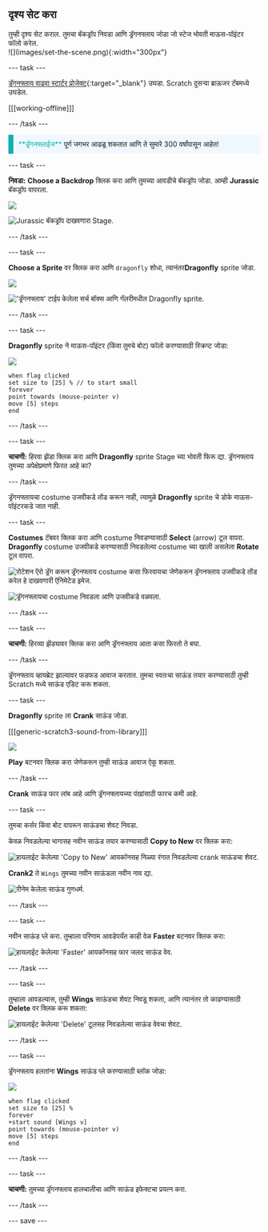 ## दृश्य सेट करा

<div style="display: flex; flex-wrap: wrap">
<div style="flex-basis: 200px; flex-grow: 1; margin-right: 15px;">
तुम्ही दृश्य सेट कराल. तुमचा बॅकड्रॉप निवडा आणि ड्रॅगनफ्लाय जोडा जो स्टेज भोवती माऊस-पॉइंटर फॉलो करेल.
</div>
<div>
![](images/set-the-scene.png){:width="300px"}
</div>
</div>

--- task ---

[ड्रॅगनफ्लाय वाढवा स्टार्टर प्रोजेक्ट](https://scratch.mit.edu/projects/535695413/editor){:target="_blank"} उघडा. Scratch दुसऱ्या ब्राऊजर टॅबमध्ये उघडेल.

[[[working-offline]]]

--- /task ---

<p style="border-left: solid; border-width:10px; border-color: #0faeb0; background-color: aliceblue; padding: 10px;">
<span style="color: #0faeb0">**ड्रॅगनफ्लाईज**</span> पूर्ण जगभर आढळू शकतात आणि ते सुमारे 300 वर्षांपासून आहेत!</p>

--- task ---

**निवडा:** **Choose a Backdrop** क्लिक करा आणि तुमच्या आवडीचे बॅकड्रॉप जोडा. आम्ही **Jurassic** बॅकड्रॉप वापरला.

![](images/choose-backdrop-icon.png)

![Jurassic बॅकड्रॉप दाखवणारा Stage.](images/Jurassic-backdrop.png)

--- /task ---

--- task ---

**Choose a Sprite** वर क्लिक करा आणि `dragonfly` शोधा, त्यानंतर**Dragonfly** sprite जोडा.

![](images/choose-sprite-icon.png)

!['ड्रॅगनफ्लाय' टाईप केलेला सर्च बॉक्स आणि गॅलरीमधील Dragonfly sprite.](images/dragonfly-search.png)

--- /task ---

--- task ---

**Dragonfly** sprite ने माऊस-पॉइंटर (किंवा तुमचे बोट) फॉलो करण्यासाठी स्क्रिप्ट जोडा:

![](images/dragonfly-icon.png)

```blocks3
when flag clicked
set size to [25] % // to start small
forever
point towards (mouse-pointer v)
move [5] steps
end
```
--- /task ---

--- task ---

**चाचणी:** हिरवा झेंडा क्लिक करा आणि **Dragonfly** sprite Stage च्या भोवती फिरू द्या. ड्रॅगनफ्लाय तुमच्या अपेक्षेप्रमाणे फिरत आहे का?

--- /task ---

ड्रॅगनफ्लायचा costume उजवीकडे तोंड करून नाही, त्यामुळे **Dragonfly** sprite चे डोके माऊस-पॉइंटरकडे जात नाही.

--- task ---

**Costumes** टॅबवर क्लिक करा आणि costume निवडण्यासाठी **Select** (arrow) टूल वापरा. **Dragonfly** costume उजवीकडे करण्यासाठी निवडलेल्या costume च्या खाली असलेला **Rotate** टूल वापरा.

![रोटेशन ऍरो ड्रॅग करून ड्रॅगनफ्लाय costume कसा फिरवायचा जेणेकरून ड्रॅगनफ्लाय उजवीकडे तोंड करेल हे दाखवणारी ऍनिमेटेड इमेज.](images/rotated-costume.gif)

![ड्रॅगनफ्लायचा costume निवडला आणि उजवीकडे वळवला.](images/rotated-costume.png)

--- /task ---

--- task ---

**चाचणी:** हिरव्या झेंड्यावर क्लिक करा आणि ड्रॅगनफ्लाय आता कसा फिरतो ते बघा.

--- /task ---

ड्रॅगनफ्लाय व्हायब्रेट झाल्यावर फडफड आवाज करतात. तुमचा स्वतःचा साऊंड तयार करण्यासाठी तुम्ही Scratch मध्ये साऊंड एडिट करू शकता.

--- task ---

**Dragonfly** sprite ला **Crank** साऊंड जोडा.

[[[generic-scratch3-sound-from-library]]]

![](images/crank-sound-editor.png)

**Play** बटनवर क्लिक करा जेणेकरून तुम्ही साऊंड आवाज ऐकू शकता.

--- /task ---

**Crank** साऊंड फार लांब आहे आणि ड्रॅगनफ्लायच्या पंखांसाठी फारच कमी आहे.

--- task ---

तुमचा कर्सर किंवा बोट वापरून साऊंडचा शेवट निवडा.

केवळ निवडलेल्या भागासह नवीन साऊंड तयार करण्यासाठी **Copy to New** वर क्लिक करा:

![हायलाईट केलेल्या 'Copy to New' आयकॉनसह निळ्या रंगात निवडलेल्या crank साऊंडचा शेवट.](images/crank-copy-end.png)

**Crank2** ते `Wings` तुमच्या नवीन साऊंडला नवीन नाव द्या.

![रीनेम केलेला साऊंड गुणधर्म.](images/crank-wings-sound.png)

--- /task ---

--- task ---

नवीन साऊंड प्ले करा. तुम्हाला परिणाम आवडेपर्यंत काही वेळ **Faster** बटनवर क्लिक करा:

![हायलाईट केलेल्या 'Faster' आयकॉनसह फार जलद साऊंड वेव.](images/wings-faster.png)

--- /task ---

--- task ---

तुम्हाला आवडल्यास, तुम्ही **Wings** साऊंडचा शेवट निवडू शकता, आणि त्यानंतर तो काढण्यासाठी **Delete** वर क्लिक करू शकता:

![हायलाईट केलेल्या 'Delete' टूलसह निवडलेल्या साऊंड वेवचा शेवट.](images/wings-shorter.png)

--- /task ---

--- task ---

ड्रॅगनफ्लाय हलतांना **Wings** साऊंड प्ले करण्यासाठी ब्लॉक जोडा:

![](images/dragonfly-icon.png)

```blocks3
when flag clicked
set size to [25] %
forever
+start sound [Wings v]
point towards (mouse-pointer v)
move [5] steps
end
```
--- /task ---

--- task ---

**चाचणी:** तुमच्या ड्रॅगनफ्लाय हालचालीचा आणि साऊंड इफेक्टचा प्रयत्न करा.

--- /task ---

--- save ---
